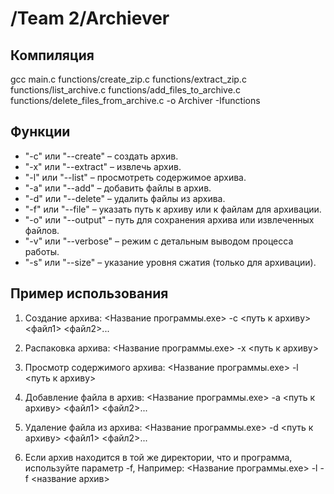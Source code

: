 # /Team 2/Archiever

## Компиляция

gcc main.c functions/create_zip.c functions/extract_zip.c functions/list_archive.c functions/add_files_to_archive.c functions/delete_files_from_archive.c -o Archiver -Ifunctions 

## Функции

- "-c" или "--create" – создать архив.
- "-x" или "--extract" – извлечь архив.
- "-l" или "--list" – просмотреть содержимое архива.
- "-a" или "--add" – добавить файлы в архив.
- "-d" или "--delete" – удалить файлы из архива.
- "-f" или "--file" – указать путь к архиву или к файлам для архивации.
- "-o" или "--output" – путь для сохранения архива или извлеченных файлов.
- "-v" или "--verbose" – режим с детальным выводом процесса работы.
- "-s" или "--size" – указание уровня сжатия (только для архивации).

## Пример использования

1. Создание архива: 
 <Название программы.exe> -с <путь к архиву> <файл1> <файл2>...

2. Распаковка архива: 
 <Название программы.exe> -x <путь к архиву>

3. Просмотр содержимого архива: 
 <Название программы.exe> -l <путь к архиву>

4. Добавление файла в архив: 
 <Название программы.exe> -a <путь к архиву> <файл1> <файл2>...

5. Удаление файла из архива: 
 <Название программы.exe> -d <путь к архиву> <файл1> <файл2>...

6. Если архив находится в той же директории, что и программа, используйте параметр -f,
Например:
 <Название программы.exe> -l -f <название архив>
